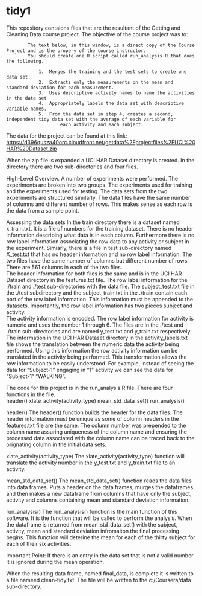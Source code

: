 # tidy1
This repository contaions files that are the resultant of the Getting and Cleaning Data course project.  The objective of the course project was to:

            The text below, in this window, is a direct copy of the Course Project and is the propery of the course instructor.  
            You should create one R script called run_analysis.R that does the following. 

                1.	Merges the training and the test sets to create one data set.
                2.	Extracts only the measurements on the mean and standard deviation for each measurement. 
                3.	Uses descriptive activity names to name the activities in the data set
                4.	Appropriately labels the data set with descriptive variable names. 
                5.	From the data set in step 4, creates a second, independent tidy data set with the average of each variable for
                        each activity and each subject.
               
The data for the project can be found at this link:
          https://d396qusza40orc.cloudfront.net/getdata%2Fprojectfiles%2FUCI%20HAR%20Dataset.zip 



When the zip file is expanded a UCI HAR Dataset directory is created.
In the directory there are two sub-directories and four files.

High-Level Overview.
A number of experiments were performed.  The experiments are broken into two groups.  The experiments used for training and the experiments used for testing.  The data sets from the two experiments are structured similarly.  The data files have the same number of columns and different number of rows.  This makes sense as each row is the data from a sample point.    

Assessing the data sets
In the train directory there is a dataset named x_train.txt.  It is a file of numbers for the training dataset.  There is no header information describing what data is in each column.  Furthermore there is no row label information associating the row data to any activity or subject in the experiment.  Simiarly, there is a file in test sub-directory named X_test.txt that has no header information and no row label information.  The two files have the same number of columns but different number of rows.   There are 561 columns in each of the two files.  
The header information for both files is the same and is in the UCI HAR Dataset directory in the features.txt file.  The row label information for the ./train and ./test sub-directories with the data file.   The subject_test.txt file in the ./test subdirectory and the subject_train.txt in the ./train contain each part of the row label information.  This information must be appended to the datasets.  Importantly, the row label information has two pieces subject and activity.  
The activity information is encoded.  The row label information for activity is numeric and uses the number 1 through 6.  The files are in the ./test and ./train sub-directories and are named y_test.txt and y_train.txt respectively.   The information in the UCI HAR Dataset directory in the activity_labels.txt file shows the translation between the numeric data the activity being performed.  Using this information the row activity information can be translated in the activity being performed.  This transformation allows the row information to be easily understood.  For example, instead of seeing the data for “Subject-1” engaging in “1” activity we can see the data for  “Subject-1” “WALKING”.

The code for this project is in the run_analysis.R file.
There are four functions in the file.  
header()
xlate_activity(activity_type)
mean_std_data_set()
run_analysis()

header()
The header() function builds the header for the data files.  The header information must be unique as some of column headers in the features.txt file are the same.  The column number was prepended to the column name assuring uniqueness of the column name and ensuring the processed data associated with the column name can be traced back to the orignating column in the initial data sets.  


xlate_activity(activity_type)
The xlate_activity(activity_type) function will translate the activity number in the y_test.txt and y_train.txt file to an activity.  

mean_std_data_set()
The mean_std_data_set() function reads the data files into data frames.  Puts a header on the data frames, murges the dataframes and then makes a new dataframe from columns that have only the subject, activity and columns containing mean and standard deviation information.  

run_analysis()
The run_analysis() function is the main function of this software.  It is the function that will be called to perform the analysis.  When the dataframe is returned from mean_std_data_set() with the subject, activity, mean and standard deviation infromaiton the final processing begins.  This function will deterine the mean for each of the thirty subject for each of their six activities.  

Important Point:
If there is an entry in the data set that is not a valid number it is ignored during the mean operation. 

When the resulting data frame, named final_data, is complete it is written to a file nameed clean-tidy.txt.  The file will be written to the c:/Coursera/data sub-directory. 



